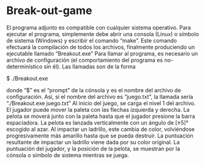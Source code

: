 # Break-out-game
El programa adjunto es compatible con cualquier sistema operativo.
Para ejecutar el programa, simplemente debe abrir una consola (Linux) o símbolo de sistema (Windows) y escribir el comando “make”. Este comando efectuará la compilación de todos los archivos, finalmente produciendo un ejecutable llamado “Breakout.exe”
Para llamar al programa, es necesario un archivo de configuración (el comportamiento del programa es no-determinístico sin él). Las llamadas son de la forma


$ ./Breakout.exe <archivo>


donde “$” es el “prompt” de la cónsola y <archivo> es el nombre del archivo de configuración. Así, si el nombre del archivo es “juego.txt”, la llamada sería “./Breakout.exe juego.txt”
Al inicio del juego, se carga el nivel 1 del archivo. El jugador puede mover la paleta con las flechas izquierda y derecha. La pelota se moverá junto con la paleta hasta que el jugador presione la barra espaciadora. La pelota es lanzada verticalmente con un ángulo de [±5]° escogido al azar.
Al impactar un ladrillo, este cambia de color, volviéndose progresivamente más amarillo hasta que se pueda destruir. La puntuación resultante de impactar un ladrillo viene dada por su color original. La puntuación del jugador, y la posición de la pelota, se muestran por la cónsola o símbolo de sistema mientras se juega.
